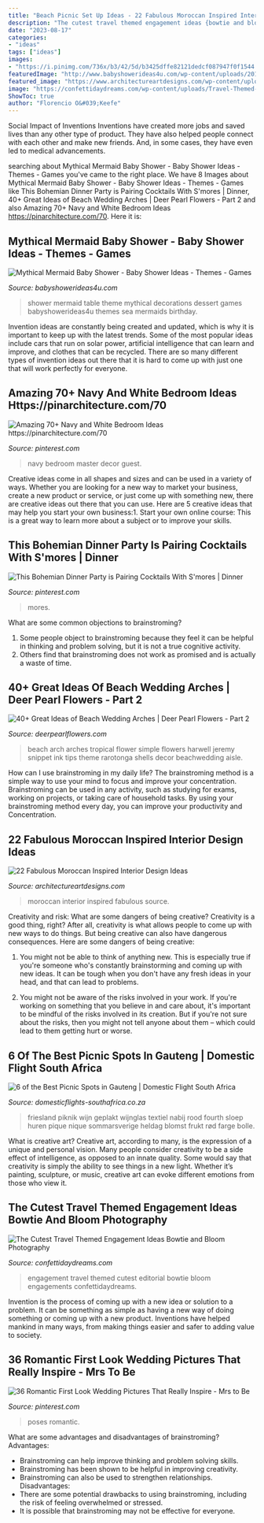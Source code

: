 ```yaml
---
title: "Beach Picnic Set Up Ideas - 22 Fabulous Moroccan Inspired Interior Design Ideas"
description: "The cutest travel themed engagement ideas {bowtie and bloom photography}"
date: "2023-08-17"
categories:
- "ideas"
tags: ["ideas"]
images:
- "https://i.pinimg.com/736x/b3/42/5d/b3425dffe82121dedcf087947f0f1544.jpg"
featuredImage: "http://www.babyshowerideas4u.com/wp-content/uploads/2016/06/Mythical-Mermaid-Baby-Shower-Dessert-Table-600x806.jpg"
featured_image: "https://www.architectureartdesigns.com/wp-content/uploads/2013/09/152-630x740.jpg"
image: "https://confettidaydreams.com/wp-content/uploads/Travel-Themed-Engagement-Photos-63.jpeg"
ShowToc: true
author: "Florencio O&#039;Keefe"
---
```



Social Impact of Inventions
Inventions have created more jobs and saved lives than any other type of product. They have also helped people connect with each other and make new friends. And, in some cases, they have even led to medical advancements.

	

		
searching about Mythical Mermaid Baby Shower - Baby Shower Ideas - Themes - Games you've came to the right place. We have 8 Images about Mythical Mermaid Baby Shower - Baby Shower Ideas - Themes - Games like This Bohemian Dinner Party is Pairing Cocktails With S&#039;mores | Dinner, 40+ Great Ideas of Beach Wedding Arches | Deer Pearl Flowers - Part 2 and also Amazing 70+ Navy and White Bedroom Ideas https://pinarchitecture.com/70. Here it is:
		
    
## Mythical Mermaid Baby Shower - Baby Shower Ideas - Themes - Games

<img loading=lazy src="http://www.babyshowerideas4u.com/wp-content/uploads/2016/06/Mythical-Mermaid-Baby-Shower-Dessert-Table-600x806.jpg" onerror="this.onerror=null;this.src='https://tse2.mm.bing.net/th?id=OIP.Oqt6tzPdjkgE6ykNb-f7bQHaJ8&amp;pid=15.1';" alt="Mythical Mermaid Baby Shower - Baby Shower Ideas - Themes - Games">

_Source: babyshowerideas4u.com_

>shower mermaid table theme mythical decorations dessert games babyshowerideas4u themes sea mermaids birthday. 

	

Invention ideas are constantly being created and updated, which is why it is important to keep up with the latest trends. Some of the most popular ideas include cars that run on solar power, artificial intelligence that can learn and improve, and clothes that can be recycled. There are so many different types of invention ideas out there that it is hard to come up with just one that will work perfectly for everyone.

    
## Amazing 70+ Navy And White Bedroom Ideas Https://pinarchitecture.com/70

<img loading=lazy src="https://i.pinimg.com/736x/b3/42/5d/b3425dffe82121dedcf087947f0f1544.jpg" onerror="this.onerror=null;this.src='https://tse4.mm.bing.net/th?id=OIP.wfk--g8GWTXUzU_okxTkKQHaJ3&amp;pid=15.1';" alt="Amazing 70+ Navy and White Bedroom Ideas https://pinarchitecture.com/70">

_Source: pinterest.com_

>navy bedroom master decor guest. 

	

Creative ideas come in all shapes and sizes and can be used in a variety of ways. Whether you are looking for a new way to market your business, create a new product or service, or just come up with something new, there are creative ideas out there that you can use. Here are 5 creative ideas that may help you start your own business:1. Start your own online course: This is a great way to learn more about a subject or to improve your skills.

    
## This Bohemian Dinner Party Is Pairing Cocktails With S&#039;mores | Dinner

<img loading=lazy src="https://i.pinimg.com/736x/ee/5c/30/ee5c3020e19c78f3a892b779cc65be93.jpg" onerror="this.onerror=null;this.src='https://tse4.mm.bing.net/th?id=OIP.LlIBlBT9I9wkKUiLa2TangHaLH&amp;pid=15.1';" alt="This Bohemian Dinner Party is Pairing Cocktails With S&#039;mores | Dinner">

_Source: pinterest.com_

>mores. 

	

What are some common objections to brainstroming?
1. Some people object to brainstroming because they feel it can be helpful in thinking and problem solving, but it is not a true cognitive activity.
2. Others find that brainstroming does not work as promised and is actually a waste of time.

    
## 40+ Great Ideas Of Beach Wedding Arches | Deer Pearl Flowers - Part 2

<img loading=lazy src="http://www.deerpearlflowers.com/wp-content/uploads/2015/07/tropical-white-beach-wedding-arch.jpg" onerror="this.onerror=null;this.src='https://tse2.mm.bing.net/th?id=OIP.mm847cW_eBu7RO8qtjj1VgHaLH&amp;pid=15.1';" alt="40+ Great Ideas of Beach Wedding Arches | Deer Pearl Flowers - Part 2">

_Source: deerpearlflowers.com_

>beach arch arches tropical flower simple flowers harwell jeremy snippet ink tips theme rarotonga shells decor beachwedding aisle. 

	

How can I use brainstroming in my daily life?
The brainstroming method is a simple way to use your mind to focus and improve your concentration. Brainstroming can be used in any activity, such as studying for exams, working on projects, or taking care of household tasks. By using your brainstroming method every day, you can improve your productivity and Concentration.

    
## 22 Fabulous Moroccan Inspired Interior Design Ideas

<img loading=lazy src="https://www.architectureartdesigns.com/wp-content/uploads/2013/09/152-630x740.jpg" onerror="this.onerror=null;this.src='https://tse1.mm.bing.net/th?id=OIP.mmqC29bFPYX1FTP5U82CvQHaIs&amp;pid=15.1';" alt="22 Fabulous Moroccan Inspired Interior Design Ideas">

_Source: architectureartdesigns.com_

>moroccan interior inspired fabulous source. 

	

Creativity and risk: What are some dangers of being creative?
Creativity is a good thing, right? After all, creativity is what allows people to come up with new ways to do things. But being creative can also have dangerous consequences. Here are some dangers of being creative:
1) You might not be able to think of anything new. This is especially true if you're someone who's constantly brainstorming and coming up with new ideas. It can be tough when you don't have any fresh ideas in your head, and that can lead to problems.

2) You might not be aware of the risks involved in your work. If you're working on something that you believe in and care about, it's important to be mindful of the risks involved in its creation. But if you're not sure about the risks, then you might not tell anyone about them – which could lead to them getting hurt or worse.

    
## 6 Of The Best Picnic Spots In Gauteng | Domestic Flight South Africa

<img loading=lazy src="https://www.domesticflights-southafrica.co.za/wp-content/uploads/2019/11/picnic-800x1200.jpeg" onerror="this.onerror=null;this.src='https://tse4.mm.bing.net/th?id=OIP.vq33uDlI8oJsYptFttJcNQHaLH&amp;pid=15.1';" alt="6 of the Best Picnic Spots in Gauteng | Domestic Flight South Africa">

_Source: domesticflights-southafrica.co.za_

>friesland piknik wijn geplakt wijnglas textiel nabij rood fourth sloep huren pique nique sommarsverige heldag blomst frukt rød farge bolle. 

	

What is creative art?
Creative art, according to many, is the expression of a unique and personal vision. Many people consider creativity to be a side effect of intelligence, as opposed to an innate quality. Some would say that creativity is simply the ability to see things in a new light. Whether it’s painting, sculpture, or music, creative art can evoke different emotions from those who view it.

    
## The Cutest Travel Themed Engagement Ideas Bowtie And Bloom Photography

<img loading=lazy src="https://confettidaydreams.com/wp-content/uploads/Travel-Themed-Engagement-Photos-63.jpeg" onerror="this.onerror=null;this.src='https://tse2.mm.bing.net/th?id=OIP.M-addesOTPtoib9LpkxUIwHaFb&amp;pid=15.1';" alt="The Cutest Travel Themed Engagement Ideas Bowtie and Bloom Photography">

_Source: confettidaydreams.com_

>engagement travel themed cutest editorial bowtie bloom engagements confettidaydreams. 

	

Invention is the process of coming up with a new idea or solution to a problem. It can be something as simple as having a new way of doing something or coming up with a new product. Inventions have helped mankind in many ways, from making things easier and safer to adding value to society.

    
## 36 Romantic First Look Wedding Pictures That Really Inspire - Mrs To Be

<img loading=lazy src="https://i.pinimg.com/736x/dd/d0/6e/ddd06ebdc446d80fc257785fcd74dc13.jpg" onerror="this.onerror=null;this.src='https://tse4.mm.bing.net/th?id=OIP.JtOFPKHTMXPZTrm_CqNTTwHaLH&amp;pid=15.1';" alt="36 Romantic First Look Wedding Pictures That Really Inspire - Mrs to Be">

_Source: pinterest.com_

>poses romantic. 

	

What are some advantages and disadvantages of brainstroming?
Advantages: 
- Brainstroming can help improve thinking and problem solving skills. 
- Brainstroming has been shown to be helpful in improving creativity. 
- Brainstroming can also be used to strengthen relationships.
Disadvantages: 
- There are some potential drawbacks to using brainstroming, including the risk of feeling overwhelmed or stressed. 
- It is possible that brainstroming may not be effective for everyone.

